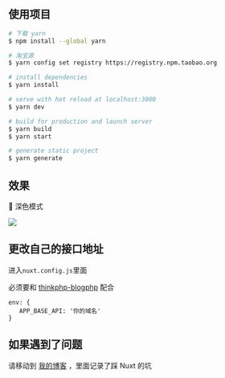 ## 使用项目

```bash
# 下载 yarn
$ npm install --global yarn

# 淘宝源
$ yarn config set registry https://registry.npm.taobao.org

# install dependencies
$ yarn install

# serve with hot reload at localhost:3000
$ yarn dev

# build for production and launch server
$ yarn build
$ yarn start

# generate static project
$ yarn generate
```

## 效果

🌙 深色模式

![](https://s2.loli.net/2023/03/27/siQgh4YmeMK96Hn.png)

## 更改自己的接口地址

进入`nuxt.config.js`里面

必须要和 [thinkphp-blogphp](https://github.com/11003/thinkphp-blogphp) 配合

```
env: {
   APP_BASE_API: '你的域名'
}
```

## 如果遇到了问题

请移动到 [我的博客](http://blog.musclewiki.cn/search/nuxt) ，里面记录了踩 Nuxt 的坑
